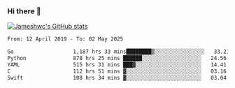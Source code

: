 ### Hi there 👋

[![Jameshwc's GitHub stats](https://github-readme-stats.vercel.app/api?username=jameshwc)](https://github.com/anuraghazra/github-readme-stats)

<!--START_SECTION:waka-->

```txt
From: 12 April 2019 - To: 02 May 2025

Go                   1,187 hrs 33 mins████████▒░░░░░░░░░░░░░░░░   33.21 %
Python               878 hrs 25 mins ██████░░░░░░░░░░░░░░░░░░░   24.56 %
YAML                 515 hrs 31 mins ███▓░░░░░░░░░░░░░░░░░░░░░   14.41 %
C                    112 hrs 51 mins ▓░░░░░░░░░░░░░░░░░░░░░░░░   03.16 %
Swift                108 hrs 34 mins ▓░░░░░░░░░░░░░░░░░░░░░░░░   03.04 %
```

<!--END_SECTION:waka-->